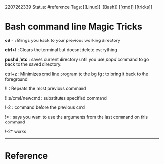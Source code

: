 2207262339
	Status: #reference
		Tags:  [[Linux]] [[Bash]] [[cmd]] [[tricks]] 

# Bash command line Magic Tricks

**cd -**  : Brings you back to your previous working directory

**ctrl+l** : Clears the terminal but doesnt delete everything

**pushd /etc** : saves current directory until you use *popd* command to go back to the saved directory.

ctrl+z : Minimizes cmd line program to the bg
	fg : to bring it back to the foreground

!! : Repeats the most previous command

!!:s/cmd/newcmd : substitutes specified command 

!-2 : command before the previous cmd

!* : says you want to use the arguments from the last command on this command

!-2* works 





---
# Reference